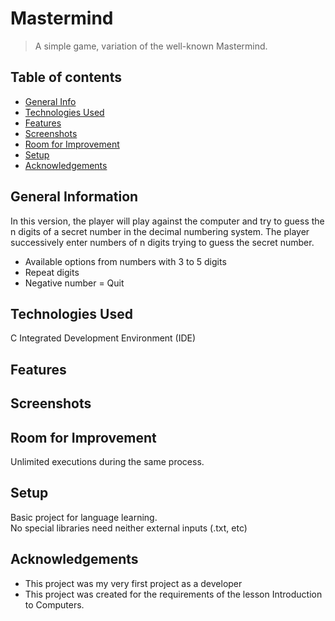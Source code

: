 # Mastermind
> A simple game, variation of the well-known Mastermind. 

## Table of contents
* [General Info](#general-information)
* [Technologies Used](#technologies-used)
* [Features](#features)
* [Screenshots](#screenshots)
* [Room for Improvement](#room-for-improvement)
* [Setup](#setup)
* [Acknowledgements](#acknowledgements)

## General Information
In this version, the player will play against the computer and try to guess the n
digits of a secret number in the decimal numbering system. The player successively enter numbers of n digits trying to guess the secret number.


* Available options from numbers with 3 to 5 digits
* Repeat digits
* Negative number = Quit

## Technologies Used
C Integrated Development Environment (IDE)

## Features

## Screenshots

## Room for Improvement
Unlimited executions during the same process.

## Setup
Basic project for language learning. <br />
No special libraries need neither 
external inputs (.txt, etc)
## Acknowledgements
- This project was my very first project as a developer
- This project was created for the requirements of the lesson Introduction to Computers.

